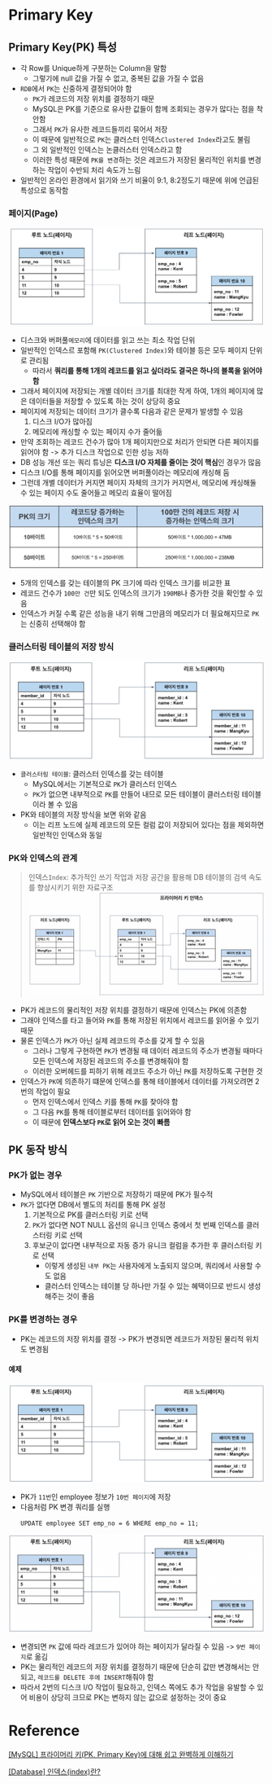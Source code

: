 # Primary Key

## Primary Key(PK) 특성
- 각 Row를 Unique하게 구분하는 Column을 말함
  - 그렇기에 null 값을 가질 수 없고, 중복된 값을 가질 수 없음
- `RDB`에서 `PK`는 신중하게 결정되어야 함 
  - `PK`가 레코드의 저장 위치를 결정하기 때문
  - MySQL은 PK를 기준으로 유사한 값들이 함께 조회되는 경우가 많다는 점을 착안함
  - 그래서 `PK`가 유사한 레코드들끼리 묶어서 저장
  - 이 때문에 일반적으로 `PK`는 클러스터 인덱스`Clustered Index`라고도 불림
  - 그 외 일반적인 인덱스는 논클러스터 인덱스라고 함
  - 이러한 특성 때문에 `PK를 변경`하는 것은 레코드가 저장된 물리적인 위치를 변경하는 작업이 수반되 처리 속도가 느림
- 일반적인 온라인 환경에서 읽기와 쓰기 비율이 9:1, 8:2정도기 때문에 위에 언급된 특성으로 동작함

### 페이지(Page)
![img.png](img.png)
- 디스크와 버퍼풀`메모리`에 데이터를 읽고 쓰는 최소 작업 단위
- 일반적인 인덱스르 포함해 `PK(Clustered Index)`와 테이블 등은 모두 페이지 단위로 관리됨
  - 따라서 **쿼리를 통해 1개의 레코드를 읽고 싶더라도 결국은 하나의 블록을 읽어야 함**
- 그래서 페이지에 저장되는 개별 데이터 크기를 최대한 작게 하여, 1개의 페이지에 많은 데이터들을 저장할 수 있도록 하는 것이 상당히 중요
- 페이지에 저장되는 데이터 크기가 클수록 다음과 같은 문제가 발생할 수 있음
  1. 디스크 I/O가 많아짐
  2. 메모리에 캐싱할 수 있는 페이지 수가 줄어듦
- 만약 조회하는 레코드 건수가 많아 1개 페이지만으로 처리가 안되면 다른 페이지를 읽어야 함 -> 추가 디스크 작업으로 인한 성능 저하
- DB 성능 개선 또는 쿼리 튜닝은 **디스크 I/O 자체를 줄이는 것이 핵심**인 경우가 많음
- 디스크 I/O를 통해 페이지를 읽어오면 버퍼풀이라는 메모리에 캐싱해 둠
- 그런데 개별 데이터가 커지면 페이지 자체의 크기가 커지면서, 메모리에 캐싱해둘 수 있는 페이지 수도 줄어들고 메모리 효율이 떨어짐

![img_1.png](img_1.png)

- 5개의 인덱스를 갖는 테이블의 PK 크기에 따라 인덱스 크기를 비교한 표
- 레코드 건수가 `100만 건`만 되도 인덱스의 크기가 `190MB`나 증가한 것을 확인할 수 있음
- 인덱스가 커질 수록 같은 성능을 내기 위해 그만큼의 메모리가 더 필요해지므로 `PK`는 신중히 선택해야 함

### 클러스터링 테이블의 저장 방식
![img_2.png](img_2.png)
- `클러스터링 테이블`: 클러스터 인덱스를 갖는 테이블
  - MySQL에서는 기본적으로 `PK`가 클러스터 인덱스
  - `PK`가 없으면 내부적으로 `PK`를 만들어 내므로 모든 테이블이 클러스터링 테이블이라 볼 수 있음
- PK와 테이블의 저장 방식을 보면 위와 같음
  - 이는 리프 노드에 실제 레코드의 모든 컬럼 값이 저장되어 있다는 점을 제외하면 일반적인 인덱스와 동일

### PK와 인덱스의 관계
> 인덱스`Index`: 추가적인 쓰기 작업과 저장 공간을 활용해 DB 테이블의 검색 속도를 향상시키기 위한 자료구조
![img_3.png](img_3.png)
- PK가 레코드의 물리적인 저장 위치를 결정하기 때문에 인덱스는 PK에 의존함
- 그래야 인덱스를 타고 들어와 `PK`를 통해 저장된 위치에서 레코드를 읽어올 수 있기 때문
- 물론 인덱스가 `PK`가 아닌 실제 레코드의 주소를 갖게 할 수 있음
  - 그러나 그렇게 구현하면 `PK`가 변경될 때 데이터 레코드의 주소가 변경될 때마다 모든 인덱스에 저장된 레코드의 주소를 변경해줘야 함
  - 이러한 오버헤드를 피하기 위해 레코드 주소가 아닌 `PK`를 저장하도록 구현한 것
- 인덱스가 `PK`에 의존하기 떄문에 인덱스를 통해 테이블에서 데이터를 가져오려면 2번의 작업이 필요
  - 먼저 인덱스에서 인덱스 키를 통해 `PK`를 찾아야 함
  - 그 다음 `PK`를 통해 테이블로부터 데이터를 읽어와야 함
  - 이 때문에 **인덱스보다 `PK`로 읽어 오는 것이 빠름**

## PK 동작 방식
### PK가 없는 경우
- MySQL에서 테이블은 `PK` 기반으로 저장하기 때문에 PK가 필수적
- `PK`가 없다면 DB에서 별도의 처리를 통해 PK 설정
  1. 기본적으로 PK를 클러스터링 키로 선택
  2. `PK`가 없다면 NOT NULL 옵션의 유니크 인덱스 중에서 첫 번째 인덱스를 클러스터링 키로 선택
  3. 후보군이 없다면 내부적으로 자동 증가 유니크 컬럼을 추가한 후 클러스터링 키로 선택
     - 이렇게 생성된 `내부 PK`는 사용자에게 노출되지 않으며, 쿼리에서 사용할 수도 없음
     - 클러스터 인덱스는 테이블 당 하나만 가질 수 있는 혜택이므로 반드시 생성해주는 것이 좋음

### PK를 변경하는 경우
- PK는 레코드의 저장 위치를 결정 -> PK가 변경되면 레코드가 저장된 물리적 위치도 변경됨

#### 예제
![img_4.png](img_4.png)
- PK가 `11번`인 employee 정보가 `10번 페이지`에 저장
- 다음처럼 PK 변경 쿼리를 실행
  ```sqlite-sql
  UPDATE employee SET emp_no = 6 WHERE emp_no = 11;
  ```
![img_5.png](img_5.png)
- 변경되면 `PK` 값에 따라 레코드가 있어야 하는 페이지가 달라질 수 있음 -> `9번 페이지`로 옮김
- PK는 물리적인 레코드의 저장 위치를 결정하기 때문에 단순히 값만 변경해서는 안되고, `레코드를 DELETE 후에 INSERT`해줘야 함
- 따라서 2번의 디스크 I/O 작업이 필요하고, 인덱스 쪽에도 추가 작업을 유발할 수 있어 비용이 상당히 크므로 PK는 변하지 않는 값으로 설정하는 것이 중요

# Reference

[[MySQL] 프라이머리 키(PK, Primary Key)에 대해 쉽고 완벽하게 이해하기](https://mangkyu.tistory.com/285)

[[Database] 인덱스(index)란?](https://mangkyu.tistory.com/96)
